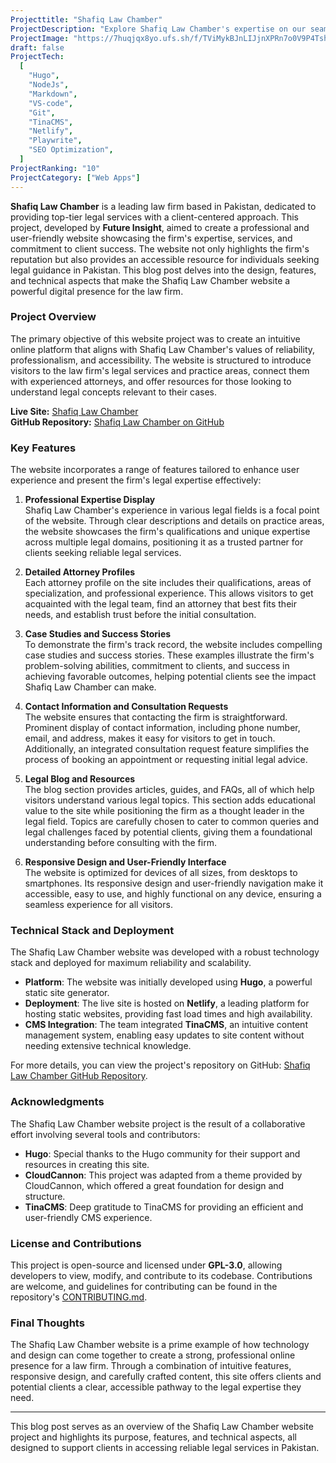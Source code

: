 ```yaml
---
Projecttitle: "Shafiq Law Chamber"
ProjectDescription: "Explore Shafiq Law Chamber's expertise on our seamlessly crafted website. Powered by Hugo and Node.js, it ensures a professional and user-friendly online presence."
ProjectImage: "https://7huqjqx8yo.ufs.sh/f/TViMykBJnLIJjnXPRn7o0V9P4TshizbmuY6NGtQZAdgDOBnK"
draft: false
ProjectTech:
  [
    "Hugo",
    "NodeJs",
    "Markdown",
    "VS-code",
    "Git",
    "TinaCMS",
    "Netlify",
    "Playwrite",
    "SEO Optimization",
  ]
ProjectRanking: "10"
ProjectCategory: ["Web Apps"]
---
```


**Shafiq Law Chamber** is a leading law firm based in Pakistan, dedicated to providing top-tier legal services with a client-centered approach. This project, developed by **Future Insight**, aimed to create a professional and user-friendly website showcasing the firm's expertise, services, and commitment to client success. The website not only highlights the firm's reputation but also provides an accessible resource for individuals seeking legal guidance in Pakistan. This blog post delves into the design, features, and technical aspects that make the Shafiq Law Chamber website a powerful digital presence for the law firm.

### Project Overview

The primary objective of this website project was to create an intuitive online platform that aligns with Shafiq Law Chamber's values of reliability, professionalism, and accessibility. The website is structured to introduce visitors to the law firm's legal services and practice areas, connect them with experienced attorneys, and offer resources for those looking to understand legal concepts relevant to their cases.

**Live Site:** [Shafiq Law Chamber](https://shafiqlawchamber.com/)  
**GitHub Repository:** [Shafiq Law Chamber on GitHub](https://github.com/FutureInsightTech/Shafiq-Law-Chamber)

### Key Features

The website incorporates a range of features tailored to enhance user experience and present the firm's legal expertise effectively:

1. **Professional Expertise Display**  
   Shafiq Law Chamber's experience in various legal fields is a focal point of the website. Through clear descriptions and details on practice areas, the website showcases the firm's qualifications and unique expertise across multiple legal domains, positioning it as a trusted partner for clients seeking reliable legal services.

2. **Detailed Attorney Profiles**  
   Each attorney profile on the site includes their qualifications, areas of specialization, and professional experience. This allows visitors to get acquainted with the legal team, find an attorney that best fits their needs, and establish trust before the initial consultation.

3. **Case Studies and Success Stories**  
   To demonstrate the firm's track record, the website includes compelling case studies and success stories. These examples illustrate the firm's problem-solving abilities, commitment to clients, and success in achieving favorable outcomes, helping potential clients see the impact Shafiq Law Chamber can make.

4. **Contact Information and Consultation Requests**  
   The website ensures that contacting the firm is straightforward. Prominent display of contact information, including phone number, email, and address, makes it easy for visitors to get in touch. Additionally, an integrated consultation request feature simplifies the process of booking an appointment or requesting initial legal advice.

5. **Legal Blog and Resources**  
   The blog section provides articles, guides, and FAQs, all of which help visitors understand various legal topics. This section adds educational value to the site while positioning the firm as a thought leader in the legal field. Topics are carefully chosen to cater to common queries and legal challenges faced by potential clients, giving them a foundational understanding before consulting with the firm.

6. **Responsive Design and User-Friendly Interface**  
   The website is optimized for devices of all sizes, from desktops to smartphones. Its responsive design and user-friendly navigation make it accessible, easy to use, and highly functional on any device, ensuring a seamless experience for all visitors.

### Technical Stack and Deployment

The Shafiq Law Chamber website was developed with a robust technology stack and deployed for maximum reliability and scalability.

- **Platform**: The website was initially developed using **Hugo**, a powerful static site generator.
- **Deployment**: The live site is hosted on **Netlify**, a leading platform for hosting static websites, providing fast load times and high availability.
- **CMS Integration**: The team integrated **TinaCMS**, an intuitive content management system, enabling easy updates to site content without needing extensive technical knowledge.

For more details, you can view the project's repository on GitHub: [Shafiq Law Chamber GitHub Repository](https://github.com/FutureInsightTech/Shafiq-Law-Chamber).

### Acknowledgments

The Shafiq Law Chamber website project is the result of a collaborative effort involving several tools and contributors:

- **Hugo**: Special thanks to the Hugo community for their support and resources in creating this site.
- **CloudCannon**: This project was adapted from a theme provided by CloudCannon, which offered a great foundation for design and structure.
- **TinaCMS**: Deep gratitude to TinaCMS for providing an efficient and user-friendly CMS experience.

### License and Contributions

This project is open-source and licensed under **GPL-3.0**, allowing developers to view, modify, and contribute to its codebase. Contributions are welcome, and guidelines for contributing can be found in the repository's [CONTRIBUTING.md](https://github.com/FutureInsightTech/Shafiq-Law-Chamber/blob/main/CONTRIBUTING.md).

### Final Thoughts

The Shafiq Law Chamber website is a prime example of how technology and design can come together to create a strong, professional online presence for a law firm. Through a combination of intuitive features, responsive design, and carefully crafted content, this site offers clients and potential clients a clear, accessible pathway to the legal expertise they need.

---

This blog post serves as an overview of the Shafiq Law Chamber website project and highlights its purpose, features, and technical aspects, all designed to support clients in accessing reliable legal services in Pakistan.
